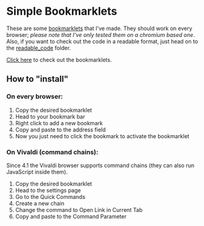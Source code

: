 # Simple Bookmarklets

These are some [bookmarklets](https://en.wikipedia.org/wiki/Bookmarklet) that I've made. They should work on every browser; *please note that I've only tested them on a chromium based one*. Also, if you want to check out the code in a readable format, just head on to the [readable_code](./readable_code) folder.

[Click here](./bookmarklets.md) to check out the bookmarklets.

## How to "install"

### On every browser:

1. Copy the desired bookmarklet
2. Head to your bookmark bar
3. Right click to add a new bookmark
4. Copy and paste to the address field
5. Now you just need to click the bookmark to activate the bookmarklet

### On Vivaldi (command chains):

Since 4.1 the Vivaldi browser supports command chains (they can also run JavaScript inside them).

1. Copy the desired bookmarklet
2. Head to the settings page
3. Go to the Quick Commands
4. Create a new chain
5. Change the command to Open Link in Current Tab
6. Copy and paste to the Command Parameter